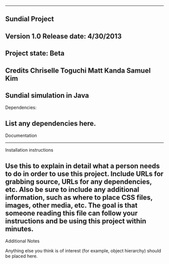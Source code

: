 -------------------------------------------------------------------------------
Sundial Project
-------------------------------------------------------------------------------
Version 1.0
Release date: 4/30/2013
-------------------------------------------------------------------------------
Project state:
Beta
-------------------------------------------------------------------------------
Credits
  Chriselle Toguchi
  Matt Kanda
  Samuel Kim
-------------------------------------------------------------------------------
Sundial simulation in Java
-------------------------------------------------------------------------------
Dependencies:

List any dependencies here.
-------------------------------------------------------------------------------
Documentation

-------------------------------------------------------------------------------
Installation instructions

Use this to explain in detail what a person needs to do in order to use this
project.  Include URLs for grabbing source, URLs for any dependencies, etc.
Also be sure to include any additional information, such as where to place
CSS files, images, other media, etc.  The goal is that someone reading this
file can follow your instructions and be using this project within minutes.
-------------------------------------------------------------------------------
Additional Notes

Anything else you think is of interest (for example, object hierarchy) should
be placed here.
